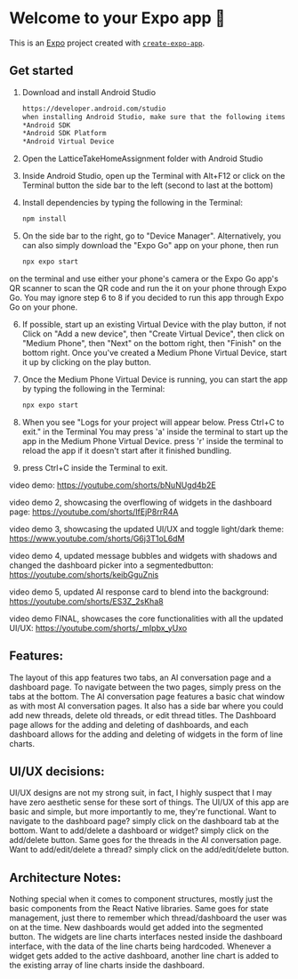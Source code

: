 # Welcome to your Expo app 👋

This is an [Expo](https://expo.dev) project created with [`create-expo-app`](https://www.npmjs.com/package/create-expo-app).

## Get started

1. Download and install Android Studio

   ```bash
   https://developer.android.com/studio
   when installing Android Studio, make sure that the following items are checked:
   *Android SDK
   *Android SDK Platform
   *Android Virtual Device
   ```

2. Open the LatticeTakeHomeAssignment folder with Android Studio

3. Inside Android Studio, open up the Terminal with Alt+F12 or click on 
the Terminal button the side bar to the left (second to last at the bottom)

4. Install dependencies by typing the following in the Terminal:

   ```bash
   npm install
   ```
   
5. On the side bar to the right, go to "Device Manager". Alternatively, you can also simply download
 the "Expo Go" app on your phone, then run
   ```bash
   npx expo start
   ```
on the terminal and use either your phone's camera or the Expo Go app's QR scanner to scan
the QR code and run the it on your phone through Expo Go. You may ignore step 6 to 8 if you
decided to run this app through Expo Go on your phone.

6. If possible, start up an existing Virtual Device with the play button, 
if not Click on "Add a new device", then "Create Virtual Device", 
then click on "Medium Phone", then "Next" on the bottom right, 
then "Finish" on the bottom right. Once you've created a Medium Phone Virtual Device,
start it up by clicking on the play button.

7. Once the Medium Phone Virtual Device is running, you can start the app by 
typing the following in the Terminal:

   ```bash
   npx expo start
   ```

8. When you see "Logs for your project will appear below. Press Ctrl+C to exit." in the Terminal
You may press 'a' inside the terminal to start up the app in the Medium Phone Virtual Device.
press 'r' inside the terminal to reload the app if it doesn't start after it finished bundling.

9. press Ctrl+C inside the Terminal to exit.


video demo:
https://youtube.com/shorts/bNuNUgd4b2E

video demo 2, showcasing the overflowing of widgets in the dashboard page:
https://youtube.com/shorts/IfEjP8rrR4A

video demo 3, showcasing the updated UI/UX and toggle light/dark theme:
https://www.youtube.com/shorts/G6j3T1oL6dM

video demo 4, updated message bubbles and widgets with shadows and changed the dashboard picker into a segmentedbutton:
https://youtube.com/shorts/keibGguZnis

video demo 5, updated AI response card to blend into the background:
https://youtube.com/shorts/ES3Z_2sKha8

video demo FINAL, showcases the core functionalities with all the updated UI/UX:
https://youtube.com/shorts/_mIpbx_yUxo

## Features:

The layout of this app features two tabs, an AI conversation page and a dashboard page. 
To navigate between the two pages, simply press on the tabs at the bottom.
The AI conversation page features a basic chat window as with most AI conversation pages. It
also has a side bar where you could add new threads, delete old threads, or edit thread titles.
The Dashboard page allows for the adding and deleting of dashboards, and each dashboard allows
for the adding and deleting of widgets in the form of line charts.

## UI/UX decisions:

UI/UX designs are not my strong suit, in fact, I highly suspect that I may have 
zero aesthetic sense for these sort of things. 
The UI/UX of this app are basic and simple, but more importantly to me,
they're functional. Want to navigate to the dashboard page? simply click on the dashboard tab
at the bottom. Want to add/delete a dashboard or widget? simply click on the add/delete button.
Same goes for the threads in the AI conversation page. Want to add/edit/delete a thread? simply
click on the add/edit/delete button.

## Architecture Notes:

Nothing special when it comes to component structures, mostly just the basic components from 
the React Native libraries. Same goes for state management, just there to remember which
thread/dashboard the user was on at the time. New dashboards would get added into the segmented button.
The widgets are line charts interfaces nested inside the dashboard interface, 
with the data of the line charts being hardcoded. Whenever a widget gets added 
to the active dashboard, another line chart is added to the existing
array of line charts inside the dashboard.